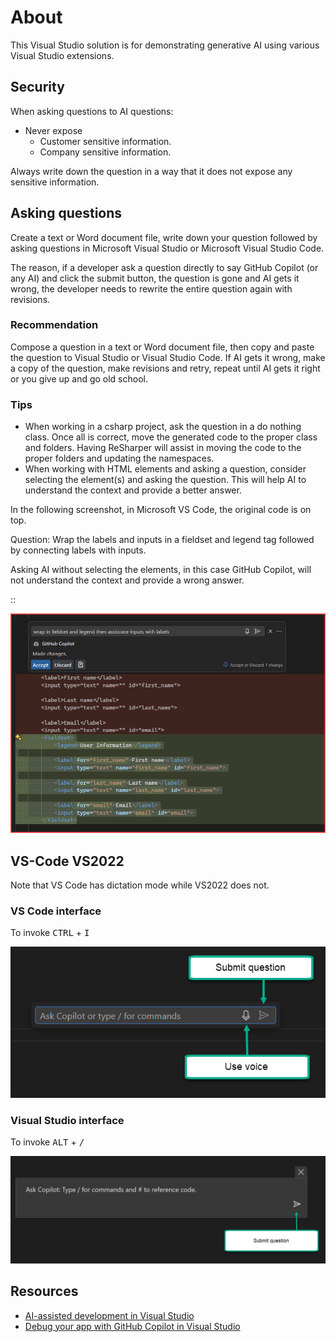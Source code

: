 # About

This Visual Studio solution is for demonstrating generative AI using various Visual Studio extensions.

## Security

When asking questions to AI questions:

- Never expose 
    - Customer sensitive information.
    - Company sensitive information.

Always write down the question in a way that it does not expose any sensitive information. 

## Asking questions

Create a text or Word document file, write down your question followed by asking questions in Microsoft Visual Studio or Microsoft Visual Studio Code. 

The reason, if a developer ask a question directly to say GitHub Copilot (or any AI) and click the submit button, the question is gone and AI gets it wrong, the developer needs to rewrite the entire question again with revisions.

### Recommendation

Compose a question in a text or Word document file, then copy and paste the question to Visual Studio or Visual Studio Code. If AI gets it wrong, make a copy of the question, make revisions and retry, repeat until AI gets it right or you give up and go old school.

### Tips

- When working in a csharp project, ask the question in a do nothing class. Once all is correct, move the generated code to the proper class and folders. Having ReSharper will assist in moving the code to the proper folders and updating the namespaces.
- When working with HTML elements and asking a question, consider selecting the element(s) and asking the question. This will help AI to understand the context and provide a better answer.

In the following screenshot, in Microsoft VS Code, the original code is on top.

Question: Wrap the labels and inputs in a fieldset and legend tag followed by connecting labels with inputs.

Asking AI without selecting the elements, in this case GitHub Copilot, will not understand the context and provide a wrong answer.

::

![Figure1](assets/Figure1.png)

## VS-Code VS2022

Note that VS Code has dictation mode while VS2022 does not.

### VS Code interface

To invoke <kbd>CTRL</kbd> + <kbd>I</kbd>

![s](assets/figure2.png)


### Visual Studio interface


To invoke <kbd>ALT</kbd> + <kbd>/</kbd>

![s](assets/figure3.png)

## Resources

- [AI-assisted development in Visual Studio](https://learn.microsoft.com/en-us/visualstudio/ide/ai-assisted-development-visual-studio?view=vs-2022)
- [Debug your app with GitHub Copilot in Visual Studio](https://learn.microsoft.com/en-us/visualstudio/debugger/debug-with-copilot?view=vs-2022)


